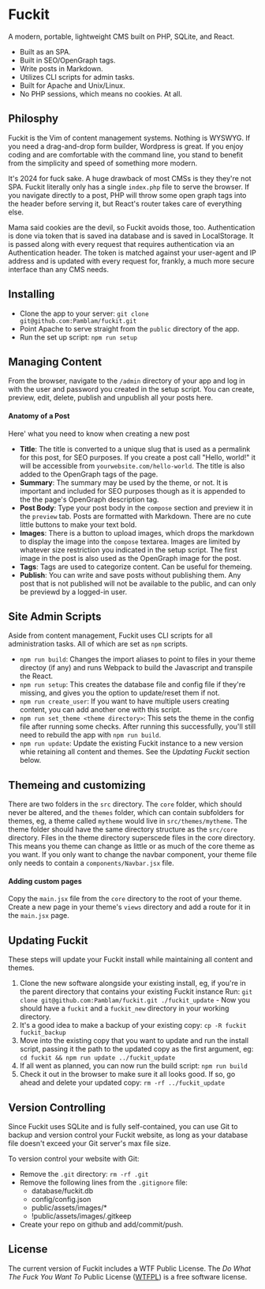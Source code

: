 # Fuckit

A modern, portable, lightweight CMS built on PHP, SQLite, and React. 

 - Built as an SPA.
 - Built in SEO/OpenGraph tags.
 - Write posts in Markdown.
 - Utilizes CLI scripts for admin tasks.
 - Built for Apache and Unix/Linux.
 - No PHP sessions, which means no cookies. At all.

## Philosphy

Fuckit is the Vim of content management systems. Nothing is WYSWYG. If you need a drag-and-drop form builder, Wordpress is great. If you enjoy coding and are comfortable with the command line, you stand to benefit from the simplicity and speed of something more modern.

It's 2024 for fuck sake. A huge drawback of most CMSs is they they're not SPA. Fuckit literally only has a single `index.php` file to serve the browser. If you navigate directly to a post, PHP will throw some open graph tags into the header before serving it, but React's router takes care of everything else.

Mama said cookies are the devil, so Fuckit avoids those, too. Authentication is done via token that is saved ina  database and is saved in LocalStorage. It is passed along with every request that requires authentication via an Authentication header. The token is matched against your user-agent and IP address and is updated with every request for, frankly, a much more secure interface than any CMS needs.

## Installing

 - Clone the app to your server: `git clone git@github.com:Pamblam/fuckit.git`
 - Point Apache to serve straight from the `public` directory of the app.
 - Run the set up script: `npm run setup`

## Managing Content

From the browser, navigate to the `/admin` directory of your app and log in with the user and password you created in the setup script. You can create, preview, edit, delete, publish and unpublish all your posts here.

#### Anatomy of a Post

Here' what you need to know when creating a new post

 - **Title**: The title is converted to a unique slug that is used as a permalink for this post, for SEO purposes. If you create a post call "Hello, world!" it will be accessible from `yourwebsite.com/hello-world`. The title is also added to the OpenGraph tags of the page. 
 - **Summary**: The summary may be used by the theme, or not. It is important and included for SEO purposes though as it is appended to the the page's OpenGraph description tag.
 - **Post Body**: Type your post body in the `compose` section and preview it in the `preview` tab. Posts are formatted with Markdown. There are no cute little buttons to make your text bold.
 - **Images**: There is a button to upload images, which drops the markdown to display the image into the `compose` textarea. Images are limited by whatever size restriction you indicated in the setup script. The first image in the post is also used as the OpenGraph image for the post.
 - **Tags**: Tags are used to categorize content. Can be useful for themeing.
 - **Publish**: You can write and save posts without publishing them. Any post that is not published will not be available to the public, and can only be previewd by a logged-in user.

## Site Admin Scripts

Aside from content management, Fuckit uses CLI scripts for all administration tasks. All of which are set as `npm` scripts.

 - `npm run build`: Changes the import aliases to point to files in your theme directoy (if any) and runs Webpack to build the Javascript and transpile the React.
 - `npm run setup`: This creates the database file and config file if they're missing, and gives you the option to update/reset them if not.
 - `npm run create_user`: If you want to have multiple users creating content, you can add another one with this script.
 - `npm run set_theme <theme directory>`: This sets the theme in the config file after running some checks. After running this successfully, you'll still need to rebuild the app with `npm run build`.
 - `npm run update`: Update the existing Fuckit instance to a new version whie retaining all content and themes. See the *Updating Fuckit* section below.

## Themeing and customizing

There are two folders in the `src` directory. The `core` folder, which should never be altered, and the `themes` folder, which can contain subfolders for themes, eg, a theme called `mytheme` would live in `src/themes/mytheme`. The theme folder should have the same directory structure as the `src/core` directory. Files in the theme directory superscede files in the core directory. This means you theme can change as little or as much of the core theme as you want. If you only want to change the navbar component, your theme file only needs to contain a `components/Navbar.jsx` file.

#### Adding custom pages

Copy the `main.jsx` file from the `core` directory to the root of your theme. Create a new page in your theme's `views` directory and add a route for it in the `main.jsx` page.

## Updating Fuckit

These steps will update your Fuckit install while maintaining all content and themes.
 
  1. Clone the new software alongside your existing install, eg, if you're in the parent directory that contains your existing Fuckit instance Run: `git clone git@github.com:Pamblam/fuckit.git ./fuckit_update` - Now you should have a `fuckit` and a `fuckit_new` directory in your working directory.
  2. It's a good idea to make a backup of your existing copy: `cp -R fuckit fuckit_backup`
  3. Move into the existing copy that you want to update and run the install script, passing it the path to the updated copy as the first argument, eg: `cd fuckit && npm run update ../fuckit_update`
  4. If all went as planned, you can now run the build script: `npm run build`
  5. Check it out in the browser to make sure it all looks good. If so, go ahead and delete your updated copy: `rm -rf ../fuckit_update`

## Version Controlling

Since Fuckit uses SQLite and is fully self-contained, you can use Git to backup and version control your Fuckit website, as long as your database file doesn't exceed your Git server's max file size.

To version control your website with Git:

 - Remove the `.git` directory: `rm -rf .git`
 - Remove the following lines from the `.gitignore` file:
   - database/fuckit.db
   - config/config.json
   - public/assets/images/*
   - !public/assets/images/.gitkeep
 - Create your repo on github and add/commit/push.

## License

The current version of Fuckit includes a WTF Public License. The *Do What The Fuck You Want To* Public License ([WTFPL](http://www.wtfpl.net/about/)) is a free software license.